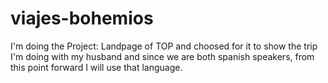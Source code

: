 # viajes-bohemios

I'm doing the Project: Landpage of TOP and choosed for it to show the trip I'm doing with my husband and since we are both spanish speakers, from this point forward I will use that language.

